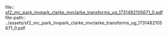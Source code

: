 file:: [sf2_mc_park_invpark_clarke_invclarke_transforms_ug_1731482105671_0.pdf](../assets/sf2_mc_park_invpark_clarke_invclarke_transforms_ug_1731482105671_0.pdf)
file-path:: ../assets/sf2_mc_park_invpark_clarke_invclarke_transforms_ug_1731482105671_0.pdf
